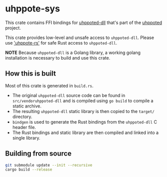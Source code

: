 # uhppote-sys

This crate contains FFI bindings for [uhppoted-dll](https://github.com/uhppoted/uhppoted-dll)
that's part of the [uhppoted](https://github.com/uhppoted/uhppoted) project.

This crate provides low-level and unsafe access to `uhppoted-dll`. Please use ['uhppote-rs'](https://crates.io/crates/uhppote-rs) for safe Rust access to `uhppoted-dll`.

**NOTE** Because `uhppoted-dll` is a Golang library, a working golang installation is necessary to build and use this crate.

## How this is built

Most of this crate is generated in `build.rs`.

- The original `uhppoted-dll` source code can be found in `src/vendoruhppoted-dll` and is compiled using `go build` to compile a static archive.
- The resulting `uhppoted-dll` static library is then copied to the `target/` directory.
- `bindgen` is used to generate the Rust bindings from the `uhppoted-dll` C header file.
- The Rust bindings and static library are then compiled and linked into a single library.

## Building from source

```bash
git submodule update --init --recursive
cargo build --release
```

```

```
